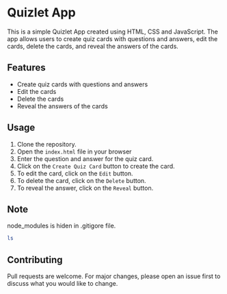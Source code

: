 # Quizlet App
This is a simple Quizlet App created using HTML, CSS and JavaScript. The app allows users to create quiz cards with questions and answers, edit the cards, delete the cards, and reveal the answers of the cards. 

## Features
- Create quiz cards with questions and answers
- Edit the cards
- Delete the cards
- Reveal the answers of the cards

## Usage
1. Clone the repository.
2. Open the `index.html` file in your browser
3. Enter the question and answer for the quiz card. 
4. Click on the `Create Quiz Card` button to create the card.
5. To edit the card, click on the `Edit` button.
6. To delete the card, click on the `Delete` button.
7. To reveal the answer, click on the `Reveal` button.

## Note
node_modules is hiden in .gitigore file. 
```bash
ls 
```

## Contributing
Pull requests are welcome. For major changes, please open an issue first to discuss what you would like to change.
